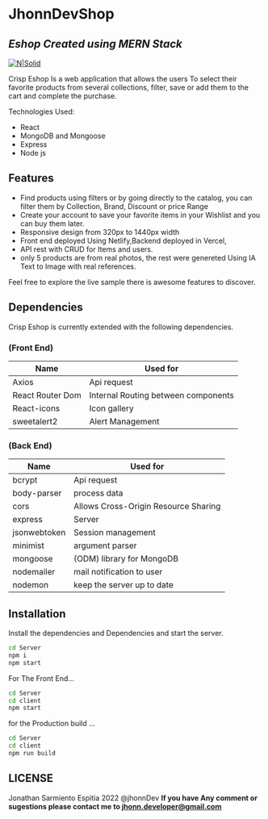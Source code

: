 # JhonnDevShop 
## _Eshop Created using MERN Stack_


[![N|Solid](https://i.ibb.co/rv1S50Z/Sin-t-tulo-1.jpg)](https://jhonndevshop.netlify.app/)

Crisp Eshop Is a web application that allows the users To select their favorite products from several collections, filter, save or add them to the cart and complete the purchase.

Technologies Used:
- React
- MongoDB and Mongoose
- Express
- Node js

## Features

- Find products using filters or by going directly to the catalog, you can filter them by Collection, Brand, Discount or price Range
- Create your account to save your favorite items in your Wishlist and you can buy them later.
- Responsive design from 320px to 1440px width
- Front end deployed Using Netlify,Backend deployed in Vercel,
- API rest with CRUD for Items and users.
- only 5 products are from real photos, the rest were genereted Using IA Text to Image with real references.

Feel free to explore the live sample there is awesome features to discover.

## Dependencies 

Crisp Eshop is currently extended with the following dependencies.
### (Front End)

| Name | Used for |
| ------ | ------ |
| Axios | Api request |
| React Router Dom | Internal Routing between components |
| React-icons | Icon gallery |
| sweetalert2 | Alert Management |

### (Back End)
| Name | Used for |
| ------ | ------ |
| bcrypt | Api request |
| body-parser | process data |
| cors | Allows Cross-Origin Resource Sharing |
| express | Server |
| jsonwebtoken | Session management |
| minimist | argument parser  |
| mongoose |  (ODM) library for MongoDB |
| nodemailer | mail notification to user |
| nodemon | keep the server up to date |

## Installation

Install the dependencies and Dependencies and start the server.

```sh
cd Server
npm i
npm start
```

For The Front End...

```sh
cd Server
cd client
npm start
```
for the Production build ...
```sh
cd Server
cd client
npm run build
```
## LICENSE
Jonathan Sarmiento Espitia 2022 @jhonnDev
**If you have Any comment or sugestions please contact me to jhonn.developer@gmail.com**
